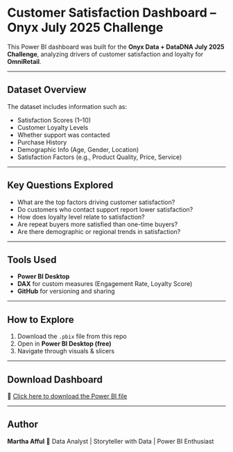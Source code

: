 #  Customer Satisfaction Dashboard – Onyx July 2025 Challenge

This Power BI dashboard was built for the **Onyx Data + DataDNA July 2025 Challenge**, analyzing drivers of customer satisfaction and loyalty for **OmniRetail**.

---

##  Dataset Overview

The dataset includes information such as:
- Satisfaction Scores (1–10)
- Customer Loyalty Levels
- Whether support was contacted
- Purchase History
- Demographic Info (Age, Gender, Location)
- Satisfaction Factors (e.g., Product Quality, Price, Service)

---

##  Key Questions Explored

- What are the top factors driving customer satisfaction?
- Do customers who contact support report lower satisfaction?
- How does loyalty level relate to satisfaction?
- Are repeat buyers more satisfied than one-time buyers?
- Are there demographic or regional trends in satisfaction?

---

##  Tools Used

- **Power BI Desktop**
- **DAX** for custom measures (Engagement Rate, Loyalty Score)
- **GitHub** for versioning and sharing

---

##  How to Explore

1. Download the `.pbix` file from this repo  
2. Open in **Power BI Desktop (free)**
3. Navigate through visuals & slicers

---

##  Download Dashboard

🔗 [Click here to download the Power BI file](https://github.com/Mart07-hub/onyx-july-customer-satisfaction-dashboard/blob/main/Onyx%20july%20Customer%20Satisfaction%20and%20Loyalty%20Dashboard.pbix)



---

##  Author

**Martha Afful**
📍 Data Analyst | Storyteller with Data | Power BI Enthusiast  




